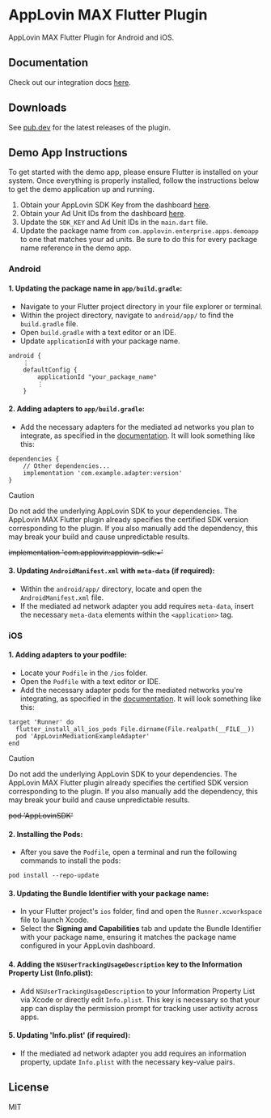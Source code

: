 # AppLovin MAX Flutter Plugin
AppLovin MAX Flutter Plugin for Android and iOS.

## Documentation
Check out our integration docs [here](https://support.axon.ai/en/max/flutter/overview/integration).

## Downloads
See [pub.dev](https://pub.dev/packages/applovin_max) for the latest releases of the plugin.

## Demo App Instructions
To get started with the demo app, please ensure Flutter is installed on your system. Once everything is properly installed, follow the instructions below to get the demo application up and running. 

1. Obtain your AppLovin SDK Key from the dashboard [here](https://support.axon.ai/en/max/flutter/overview/integration#initialize-the-sdk).
2. Obtain your Ad Unit IDs from the dashboard [here](https://dash.applovin.com/o/mediation/ad_units).
3. Update the `SDK_KEY` and Ad Unit IDs in the `main.dart` file. 
4. Update the package name from `com.applovin.enterprise.apps.demoapp` to one that matches your ad units. Be sure to do this for every package name reference in the demo app. 

### Android
#### 1. Updating the package name in `app/build.gradle`:
- Navigate to your Flutter project directory in your file explorer or terminal. 
- Within the project directory, navigate to `android/app/` to find the `build.gradle` file. 
- Open `build.gradle` with a text editor or an IDE. 
- Update `applicationId` with your package name.
````
android {
    ⋮
    defaultConfig {
        applicationId "your_package_name"
        ⋮
    }
````

#### 2. Adding adapters to `app/build.gradle`:
- Add the necessary adapters for the mediated ad networks you plan to integrate, as specified in the [documentation](https://support.axon.ai/en/max/flutter/preparing-mediated-networks#android). It will look something like this:
```
dependencies {
    // Other dependencies...
    implementation 'com.example.adapter:version'
}
```
> [!CAUTION]
> Do not add the underlying AppLovin SDK to your dependencies. The AppLovin MAX Flutter plugin
> already specifies the certified SDK version corresponding to the plugin. If you also manually add
> the dependency, this may break your build and cause unpredictable results.
>
> ~~implementation 'com.applovin:applovin-sdk:+'~~

#### 3. Updating `AndroidManifest.xml` with `meta-data` (if required):
- Within the `android/app/` directory, locate and open the `AndroidManifest.xml` file.
- If the mediated ad network adapter you add requires `meta-data`, insert the necessary `meta-data` elements within the `<application>` tag. 

### iOS 
#### 1. Adding adapters to your podfile:
- Locate your `Podfile` in the `/ios` folder.
- Open the `Podfile` with a text editor or IDE.
- Add the necessary adapter pods for the mediated networks you're integrating, as specified in the [documentation](https://support.axon.ai/en/max/flutter/preparing-mediated-networks#ios). It will look something like this:
```
target 'Runner' do
  flutter_install_all_ios_pods File.dirname(File.realpath(__FILE__))
  pod 'AppLovinMediationExampleAdapter'
end
```

> [!CAUTION]
> Do not add the underlying AppLovin SDK to your dependencies. The AppLovin MAX Flutter plugin
> already specifies the certified SDK version corresponding to the plugin. If you also manually add
> the dependency, this may break your build and cause unpredictable results.
>
> ~~pod 'AppLovinSDK'~~

#### 2. Installing the Pods:
- After you save the `Podfile`, open a terminal and run the following commands to install the pods:
```
pod install --repo-update
```

#### 3. Updating the Bundle Identifier with your package name:
- In your Flutter project's `ios` folder, find and open the `Runner.xcworkspace` file to launch Xcode.
- Select the **Signing and Capabilities** tab and update the Bundle Identifier with your package name, ensuring it matches the package name configured in your AppLovin dashboard.

#### 4. Adding the `NSUserTrackingUsageDescription` key to the Information Property List (Info.plist):
- Add `NSUserTrackingUsageDescription` to your Information Property List via Xcode or directly edit
  `Info.plist`. This key is necessary so that your app can display the permission prompt for tracking user activity across apps.

#### 5. Updating 'Info.plist' (if required):
- If the mediated ad network adapter you add requires an information property, update `Info.plist`
  with the necessary key-value pairs.
  
## License
MIT
